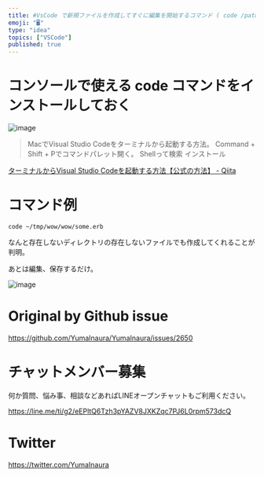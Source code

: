 ```yaml
---
title: #VsCode で新規ファイルを作成してすぐに編集を開始するコマンド ( code /path/to/file.txt )
emoji: "🖥"
type: "idea"
topics: ["VSCode"]
published: true
---
```


# コンソールで使える code コマンドをインストールしておく

![image](https://user-images.githubusercontent.com/13635059/68059375-a4227780-fd3f-11e9-87e0-9b5b09bfec07.png)

>MacでVisual Studio Codeをターミナルから起動する方法。
>Command + Shift + Pでコマンドパレット開く。
>Shellって検索
>インストール

[ターミナルからVisual Studio Codeを起動する方法【公式の方法】 - Qiita](https://qiita.com/naru0504/items/c2ed8869ffbf7682cf5c)

# コマンド例

`code ~/tmp/wow/wow/some.erb`

なんと存在しないディレクトリの存在しないファイルでも作成してくれることが判明。

あとは編集、保存するだけ。

![image](https://user-images.githubusercontent.com/13635059/68059323-6faebb80-fd3f-11e9-82a2-1937bd7f966a.png)


# Original by Github issue

https://github.com/YumaInaura/YumaInaura/issues/2650








<!-- Update From Qiita API -->

# チャットメンバー募集


何か質問、悩み事、相談などあればLINEオープンチャットもご利用ください。

https://line.me/ti/g2/eEPltQ6Tzh3pYAZV8JXKZqc7PJ6L0rpm573dcQ





# Twitter


https://twitter.com/YumaInaura


<!-- Update From Qiita API -->



